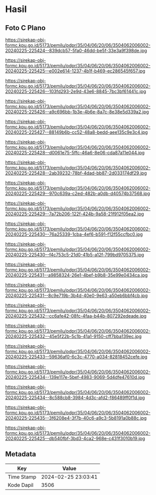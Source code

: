 # Hasil

## Foto C Plano

https://sirekap-obj-formc.kpu.go.id/5173/pemilu/pdpr/35/04/06/20/06/3504062006002-20240225-225424--839dcb57-5fa0-46dd-be5f-33e3a9f398de.jpg

https://sirekap-obj-formc.kpu.go.id/5173/pemilu/pdpr/35/04/06/20/06/3504062006002-20240225-225425--e002e614-1237-4b1f-b469-ec286545f657.jpg

https://sirekap-obj-formc.kpu.go.id/5173/pemilu/pdpr/35/04/06/20/06/3504062006002-20240225-225426--103fd293-2e9d-43e6-8845-7bc3bf61441c.jpg

https://sirekap-obj-formc.kpu.go.id/5173/pemilu/pdpr/35/04/06/20/06/3504062006002-20240225-225426--a9c696bb-1b3e-4b6e-8a7c-8e38e5d339a2.jpg

https://sirekap-obj-formc.kpu.go.id/5173/pemilu/pdpr/35/04/06/20/06/3504062006002-20240225-225427--88149b6b-cc52-48a8-bedd-aee135c9e3c4.jpg

https://sirekap-obj-formc.kpu.go.id/5173/pemilu/pdpr/35/04/06/20/06/3504062006002-20240225-225428--d0061e75-5ffc-46a6-8e06-cda87a11e044.jpg

https://sirekap-obj-formc.kpu.go.id/5173/pemilu/pdpr/35/04/06/20/06/3504062006002-20240225-225428--2ab39232-78bf-4dad-bb87-2d033174df29.jpg

https://sirekap-obj-formc.kpu.go.id/5173/pemilu/pdpr/35/04/06/20/06/3504062006002-20240225-225429--970c639a-c2ed-482b-a0db-d40574b37568.jpg

https://sirekap-obj-formc.kpu.go.id/5173/pemilu/pdpr/35/04/06/20/06/3504062006002-20240225-225429--7a72b206-122f-424b-9a58-21f912f05ea2.jpg

https://sirekap-obj-formc.kpu.go.id/5173/pemilu/pdpr/35/04/06/20/06/3504062006002-20240225-225430--76a25339-1cba-4ef6-b591-f12f55ccfbc0.jpg

https://sirekap-obj-formc.kpu.go.id/5173/pemilu/pdpr/35/04/06/20/06/3504062006002-20240225-225430--f4c753c5-21d0-41b5-a12f-799bd9705375.jpg

https://sirekap-obj-formc.kpu.go.id/5173/pemilu/pdpr/35/04/06/20/06/3504062006002-20240225-225431--a9858324-26e1-4bef-b9b8-35e99e0434ca.jpg

https://sirekap-obj-formc.kpu.go.id/5173/pemilu/pdpr/35/04/06/20/06/3504062006002-20240225-225431--8c9e719b-3b4d-40e0-9e63-a50eb6bbf4cb.jpg

https://sirekap-obj-formc.kpu.go.id/5173/pemilu/pdpr/35/04/06/20/06/3504062006002-20240225-225432--cc6afe42-08fc-4faa-b44b-807292edeade.jpg

https://sirekap-obj-formc.kpu.go.id/5173/pemilu/pdpr/35/04/06/20/06/3504062006002-20240225-225432--45e5f22b-5c1b-41a1-9150-cff7bba139ec.jpg

https://sirekap-obj-formc.kpu.go.id/5173/pemilu/pdpr/35/04/06/20/06/3504062006002-20240225-225433--59636af0-6c3c-4770-a034-82818452cefe.jpg

https://sirekap-obj-formc.kpu.go.id/5173/pemilu/pdpr/35/04/06/20/06/3504062006002-20240225-225434--139e117e-5bef-4983-9069-5d4dfe47610d.jpg

https://sirekap-obj-formc.kpu.go.id/5173/pemilu/pdpr/35/04/06/20/06/3504062006002-20240225-225434--8c588cb8-3984-4d3c-afd2-f86489ff0f1d.jpg

https://sirekap-obj-formc.kpu.go.id/5173/pemilu/pdpr/35/04/06/20/06/3504062006002-20240225-225435--3f6208e4-3f7b-40c6-a9c3-5b8191a0b88c.jpg

https://sirekap-obj-formc.kpu.go.id/5173/pemilu/pdpr/35/04/06/20/06/3504062006002-20240225-225425--db540fbf-3bd3-4ca2-968e-c431f3010b19.jpg


## Metadata

| Key        | Value               |
| ---------- | ------------------- |
| Time Stamp | 2024-02-25 23:03:41 |
| Kode Dapil | 3506                |



